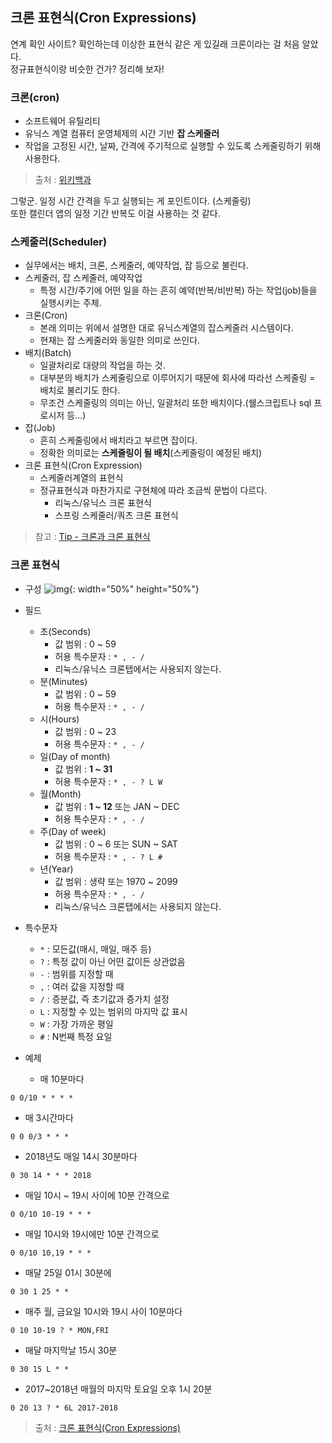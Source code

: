 ## 크론 표현식(Cron Expressions)

연계 확인 사이트? 확인하는데 이상한 표현식 같은 게 있길래 크론이라는 걸 처음 알았다.
<br>정규표현식이랑 비슷한 건가? 정리해 보자!

### 크론(cron)
- 소프트웨어 유틸리티
- 유닉스 계열 컴퓨터 운영체제의 시간 기반 **잡 스케줄러**
- 작업을 고정된 시간, 날짜, 간격에 주기적으로 실행할 수 있도록 스케줄링하기 위해 사용한다.
> 출처 : [위키백과](https://ko.wikipedia.org/wiki/Cron)

그렇군. 일정 시간 간격을 두고 실행되는 게 포인트이다. (스케줄링)
<br>또한 캘린더 앱의 일정 기간 반복도 이걸 사용하는 것 같다.

### 스케줄러(Scheduler)
- 실무에서는 배치, 크론, 스케줄러, 예약작업, 잡 등으로 불린다.
- 스케줄러, 잡 스케줄러, 예약작업
  - 특정 시간/주기에 어떤 일을 하는 흔히 예약(반복/비반복) 하는 작업(job)들을 실행시키는 주체.
- 크론(Cron)
  - 본래 의미는 위에서 설명한 대로 유닉스계열의 잡스케줄러 시스템이다.
  - 현재는 잡 스케줄러와 동일한 의미로 쓰인다.
- 배치(Batch)
  - 일괄처리로 대량의 작업을 하는 것.
  - 대부분의 배치가 스케줄링으로 이루어지기 때문에 회사에 따라선 스케줄링 = 배치로 불리기도 한다.
  - 무조건 스케줄링의 의미는 아닌, 일괄처리 또한 배치이다.(쉘스크립트나 sql 프로시저 등...)
- 잡(Job)
  - 흔히 스케줄링에서 배치라고 부르면 잡이다.
  - 정확한 의미로는 **스케줄링이 될 배치**(스케줄링이 예정된 배치)
- 크론 표현식(Cron Expression)
  - 스케줄러계열의 표현식
  - 정규표현식과 마찬가지로 구현체에 따라 조금씩 문법이 다르다.
    - 리눅스/유닉스 크론 표현식
    - 스프링 스케줄러/쿼츠 크론 표현식
> 참고 : [Tip - 크론과 크론 표현식](https://m.blog.naver.com/PostView.naver?isHttpsRedirect=true&blogId=ratoa&logNo=221465503510)


### 크론 표현식
- 구성
![img](https://madplay.github.io/img/post/2018-08-26-a-guide-to-cron-expression-1.jpg){: width="50%" height="50%"}

- 필드
  - 초(Seconds)
    - 값 범위 : 0 ~ 59
    - 허용 특수문자 : `* , - /`
    - 리눅스/유닉스 크론탭에서는 사용되지 않는다.
  - 분(Minutes)
    - 값 범위 : 0 ~ 59
    - 허용 특수문자 : `* , - /`
  - 시(Hours)
    - 값 범위 : 0 ~ 23
    - 허용 특수문자 : `* , - /`
  - 일(Day of month)
    - 값 범위 : **1 ~ 31**
    - 허용 특수문자 : `* , - ? L W`
  - 월(Month)
    - 값 범위 : **1 ~ 12** 또는 JAN ~ DEC
    - 허용 특수문자 : `* , - /`
  - 주(Day of week)
    - 값 범위 : 0 ~ 6 또는 SUN ~ SAT
    - 허용 특수문자 : `* , - ? L #`
  - 년(Year)
    - 값 범위 : 생략 또는 1970 ~ 2099
    - 허용 특수문자 : `* , - /`
    - 리눅스/유닉스 크론탭에서는 사용되지 않는다.
  
- 특수문자
  - `*` : 모든값(매시, 매일, 매주 등)
  - `?` : 특정 값이 아닌 어떤 값이든 상관없음
  - `-` : 범위를 지정할 때 
  - `,` : 여러 값을 지정할 때
  - `/` : 증분값, 즉 초기값과 증가치 설정
  - `L` : 지정할 수 있는 범위의 마지막 값 표시
  - `W` : 가장 가까운 평일
  - `#` : N번째 특정 요일

- 예제
  - 매 10분마다
```
0 0/10 * * * *
```
  - 매 3시간마다
```
0 0 0/3 * * *
```
  - 2018년도 매일 14시 30분마다
```
0 30 14 * * * 2018
```
  - 매일 10시 ~ 19시 사이에 10분 간격으로
```
0 0/10 10-19 * * *
```
  - 매일 10시와 19시에만 10분 간격으로
```
0 0/10 10,19 * * *
```  
  - 매달 25일 01시 30분에
```
0 30 1 25 * *
```  
  - 매주 월, 금요일 10시와 19시 사이 10분마다
```
0 10 10-19 ? * MON,FRI
```  
  - 매달 마지막날 15시 30분
```
0 30 15 L * *
```  
  - 2017~2018년 매월의 마지막 토요일 오후 1시 20분
```
0 20 13 ? * 6L 2017-2018
```

> 출처 : [크론 표현식(Cron Expressions)](https://madplay.github.io/post/a-guide-to-cron-expression)
